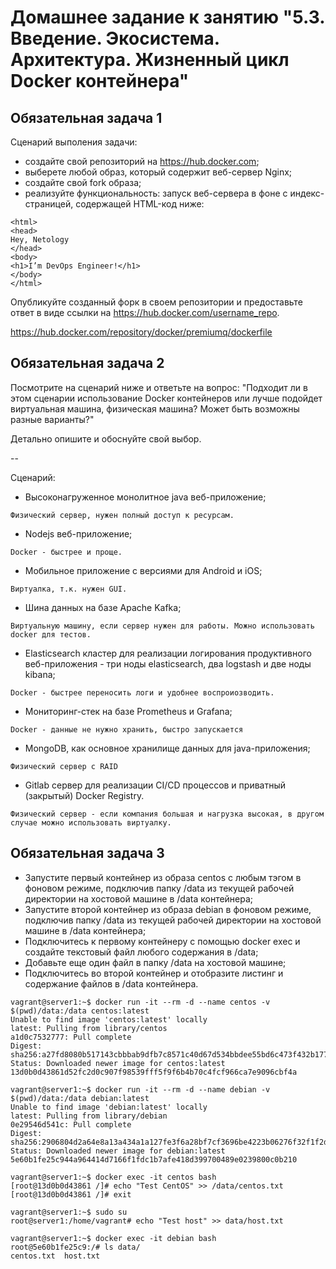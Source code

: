 # Домашнее задание к занятию "5.3. Введение. Экосистема. Архитектура. Жизненный цикл Docker контейнера"


## Обязательная задача 1
Сценарий выполения задачи:

- создайте свой репозиторий на https://hub.docker.com;
- выберете любой образ, который содержит веб-сервер Nginx;
- создайте свой fork образа;
- реализуйте функциональность: запуск веб-сервера в фоне с индекс-страницей, содержащей HTML-код ниже:
```
<html>
<head>
Hey, Netology
</head>
<body>
<h1>I’m DevOps Engineer!</h1>
</body>
</html>
```
Опубликуйте созданный форк в своем репозитории и предоставьте ответ в виде ссылки на https://hub.docker.com/username_repo.

https://hub.docker.com/repository/docker/premiumq/dockerfile

## Обязательная задача 2
Посмотрите на сценарий ниже и ответьте на вопрос: "Подходит ли в этом сценарии использование Docker контейнеров или лучше подойдет виртуальная машина, физическая машина? Может быть возможны разные варианты?"

Детально опишите и обоснуйте свой выбор.

--

Сценарий:

- Высоконагруженное монолитное java веб-приложение;
```
Физический сервер, нужен полный доступ к ресурсам.
```
- Nodejs веб-приложение;
```
Docker - быстрее и проще.
```
- Мобильное приложение c версиями для Android и iOS;
```
Виртуалка, т.к. нужен GUI.
```
- Шина данных на базе Apache Kafka;
```
Виртуальную машину, если сервер нужен для работы. Можно использовать docker для тестов.
```
- Elasticsearch кластер для реализации логирования продуктивного веб-приложения - три ноды elasticsearch, два logstash и две ноды kibana;
```
Docker - быстрее переносить логи и удобнее воспроиозводить.
```
- Мониторинг-стек на базе Prometheus и Grafana;
```
Docker - данные не нужно хранить, быстро запускается
```
- MongoDB, как основное хранилище данных для java-приложения;
```
Физический сервер с RAID
```
- Gitlab сервер для реализации CI/CD процессов и приватный (закрытый) Docker Registry.
```
Физический сервер - если компания большая и нагрузка высокая, в другом случае можно использовать виртуалку.
```

## Обязательная задача 3
- Запустите первый контейнер из образа centos c любым тэгом в фоновом режиме, подключив папку /data из текущей рабочей директории на хостовой машине в /data контейнера;
- Запустите второй контейнер из образа debian в фоновом режиме, подключив папку /data из текущей рабочей директории на хостовой машине в /data контейнера;
- Подключитесь к первому контейнеру с помощью docker exec и создайте текстовый файл любого содержания в /data;
- Добавьте еще один файл в папку /data на хостовой машине;
- Подключитесь во второй контейнер и отобразите листинг и содержание файлов в /data контейнера. 

```
vagrant@server1:~$ docker run -it --rm -d --name centos -v $(pwd)/data:/data centos:latest
Unable to find image 'centos:latest' locally
latest: Pulling from library/centos
a1d0c7532777: Pull complete
Digest: sha256:a27fd8080b517143cbbbab9dfb7c8571c40d67d534bbdee55bd6c473f432b177
Status: Downloaded newer image for centos:latest
13d0b0d43861d52fc2d0c907f98539fff5f9f6b4b70c4fcf966ca7e9096cbf4a
```
```
vagrant@server1:~$ docker run -it --rm -d --name debian -v $(pwd)/data:/data debian:latest
Unable to find image 'debian:latest' locally
latest: Pulling from library/debian
0e29546d541c: Pull complete
Digest: sha256:2906804d2a64e8a13a434a1a127fe3f6a28bf7cf3696be4223b06276f32f1f2d
Status: Downloaded newer image for debian:latest
5e60b1fe25c944a964414d7166f1fdc1b7afe418d399700489e0239800c0b210
```
```
vagrant@server1:~$ docker exec -it centos bash
[root@13d0b0d43861 /]# echo "Test CentOS" >> /data/centos.txt
[root@13d0b0d43861 /]# exit
```
```
vagrant@server1:~$ sudo su
root@server1:/home/vagrant# echo "Test host" >> data/host.txt
```
```
vagrant@server1:~$ docker exec -it debian bash
root@5e60b1fe25c9:/# ls data/
centos.txt  host.txt
```
